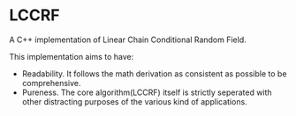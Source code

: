 LCCRF
=====

A C++ implementation of Linear Chain Conditional Random Field. 

This implementation aims to have:

* Readability. It follows the math derivation as consistent as possible to be comprehensive.
* Pureness. The core algorithm(LCCRF) itself is strictly seperated with other distracting purposes of the various kind of applications.
